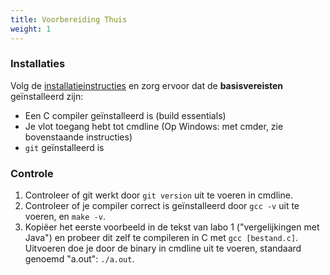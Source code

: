 ```yaml
---
title: Voorbereiding Thuis
weight: 1
---
```


### Installaties

Volg de [installatieinstructies](/extra/installaties) en zorg ervoor dat de **basisvereisten** geïnstalleerd zijn:

- Een C compiler geïnstalleerd is (build essentials)
- Je vlot toegang hebt tot cmdline (Op Windows: met cmder, zie bovenstaande instructies)
- `git` geïnstalleerd is

### Controle

1. Controleer of git werkt door `git version` uit te voeren in cmdline.
2. Controleer of je compiler correct is geïnstalleerd door `gcc -v` uit te voeren, en `make -v`. 
3. Kopiëer het eerste voorbeeld in de tekst van labo 1 ("vergelijkingen met Java") en probeer dit zelf te compileren in C met `gcc [bestand.c]`. Uitvoeren doe je door de binary in cmdline uit te voeren, standaard genoemd "a.out": `./a.out`.